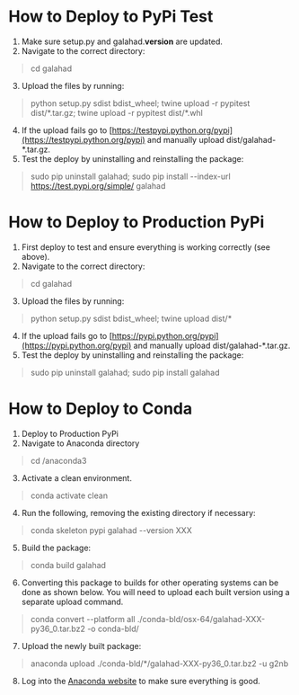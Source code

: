 # How to Deploy to PyPi Test

1. Make sure setup.py and galahad.__version__ are updated.
2. Navigate to the correct directory:
> cd galahad
3. Upload the files by running:
> python setup.py sdist bdist_wheel; twine upload -r pypitest dist/\*.tar.gz; twine upload -r pypitest dist/\*.whl
4. If the upload fails go to [https://testpypi.python.org/pypi](https://testpypi.python.org/pypi) and manually upload dist/galahad-*.tar.gz.
5. Test the deploy by uninstalling and reinstalling the package: 
> sudo pip uninstall galahad;
> sudo pip install --index-url https://test.pypi.org/simple/ galahad

# How to Deploy to Production PyPi

1. First deploy to test and ensure everything is working correctly (see above).
2. Navigate to the correct directory:
> cd galahad
3. Upload the files by running:
> python setup.py sdist bdist_wheel; twine upload dist/\*
4. If the upload fails go to [https://pypi.python.org/pypi](https://pypi.python.org/pypi) and manually upload dist/galahad-*.tar.gz.
5. Test the deploy by uninstalling and reinstalling the package: 
> sudo pip uninstall galahad;
> sudo pip install galahad

# How to Deploy to Conda

1. Deploy to Production PyPi
2. Navigate to Anaconda directory
> cd /anaconda3
3. Activate a clean environment.
> conda activate clean
4. Run the following, removing the existing directory if necessary:
> conda skeleton pypi galahad --version XXX
5. Build the package:
> conda build galahad
6. Converting this package to builds for other operating systems can be done as shown below. You will need to upload each
built version using a separate upload command.
> conda convert --platform all ./conda-bld/osx-64/galahad-XXX-py36_0.tar.bz2 -o conda-bld/
7. Upload the newly built package:
> anaconda upload ./conda-bld/*/galahad-XXX-py36_0.tar.bz2 -u g2nb
8. Log into the [Anaconda website](https://anaconda.org/) to make sure everything is good.
